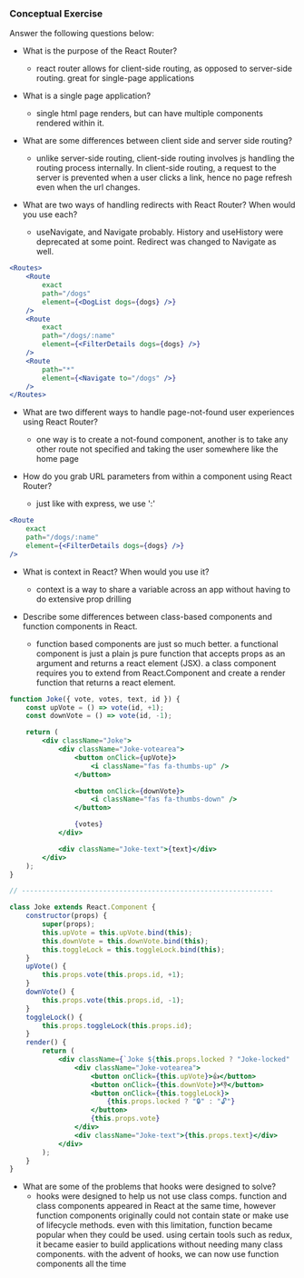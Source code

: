 ### Conceptual Exercise

Answer the following questions below:

- What is the purpose of the React Router?
	- react router allows for client-side routing, as opposed to server-side routing.  great for single-page applications

- What is a single page application?
	- single html page renders, but can have multiple components rendered within it.  

- What are some differences between client side and server side routing?
	- unlike server-side routing, client-side routing involves js handling the routing process internally. In client-side routing, a request to the server is prevented when a user clicks a link, hence no page refresh even when the url changes.

- What are two ways of handling redirects with React Router? When would you use each?
	- useNavigate, and Navigate probably.  History and useHistory were deprecated at some point.  Redirect was changed to Navigate as well.

```jsx
<Routes>
	<Route
		exact
		path="/dogs"
		element={<DogList dogs={dogs} />}
	/>
	<Route
		exact
		path="/dogs/:name"
		element={<FilterDetails dogs={dogs} />}
	/>
	<Route
		path="*"
		element={<Navigate to="/dogs" />}
	/>
</Routes>
```

- What are two different ways to handle page-not-found user experiences using React Router? 
	- one way is to create a not-found component, another is to take any other route not specified and taking the user somewhere like the home page

- How do you grab URL parameters from within a component using React Router?
	- just like with express, we use ':'

```jsx
<Route
	exact
	path="/dogs/:name"
	element={<FilterDetails dogs={dogs} />}
/>
```

- What is context in React? When would you use it?
	- context is a way to share a variable across an app without having to do extensive prop drilling

- Describe some differences between class-based components and function
  components in React.
	- function based components are just so much better.  a functional component is just a plain js pure function that accepts props as an argument and returns a react element (JSX).  a class component requires you to extend from React.Component and create a render function that returns a react element.

```jsx
function Joke({ vote, votes, text, id }) {
	const upVote = () => vote(id, +1);
	const downVote = () => vote(id, -1);

	return (
		<div className="Joke">
			<div className="Joke-votearea">
				<button onClick={upVote}>
					<i className="fas fa-thumbs-up" />
				</button>

				<button onClick={downVote}>
					<i className="fas fa-thumbs-down" />
				</button>

				{votes}
			</div>

			<div className="Joke-text">{text}</div>
		</div>
	);
}

// --------------------------------------------------------------

class Joke extends React.Component {
	constructor(props) {
		super(props);
		this.upVote = this.upVote.bind(this);
		this.downVote = this.downVote.bind(this);
		this.toggleLock = this.toggleLock.bind(this);
	}
	upVote() {
		this.props.vote(this.props.id, +1);
	}
	downVote() {
		this.props.vote(this.props.id, -1);
	}
	toggleLock() {
		this.props.toggleLock(this.props.id);
	}
	render() {
		return (
			<div className={`Joke ${this.props.locked ? "Joke-locked" : ""}`}>
				<div className="Joke-votearea">
					<button onClick={this.upVote}>👍</button>
					<button onClick={this.downVote}>👎</button>
					<button onClick={this.toggleLock}>
						{this.props.locked ? "🔒" : "🔓"}
					</button>
					{this.props.vote}
				</div>
				<div className="Joke-text">{this.props.text}</div>
			</div>
		);
	}
}
```

- What are some of the problems that hooks were designed to solve?
	- hooks were designed to help us not use class comps.  function and class components appeared in React at the same time, however function components originally could not contain state or make use of lifecycle methods.  even with this limitation, function became popular when they could be used.  using certain tools such as redux, it became easier to build applications without needing many class components.  with the advent of hooks, we can now use function components all the time